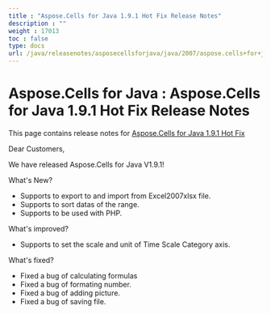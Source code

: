 ```yaml
---
title : "Aspose.Cells for Java 1.9.1 Hot Fix Release Notes" 
description : "" 
weight : 17013 
toc : false
type: docs
url: /java/releasenotes/asposecellsforjava/java/2007/aspose.cells+for+java+1.9.1+hot+fix+release+notes/
---
```


# Aspose.Cells for Java : Aspose.Cells for Java 1.9.1 Hot Fix Release Notes


This page contains release notes for [Aspose.Cells for Java 1.9.1 Hot Fix](http://www.aspose.com/downloads/cells/java/new-releases/aspose.cells-for-java-1.9.1-hot-fix/)

Dear Customers,

We have released Aspose.Cells for Java V1.9.1!

What's New?

*   Supports to export to and import from Excel2007xlsx file.
*   Supports to sort datas of the range.
*   Supports to be used with PHP.

What's improved?

*   Supports to set the scale and unit of Time Scale Category axis.

What's fixed?

*   Fixed a bug of calculating formulas
*   Fixed a bug of formating number.
*   Fixed a bug of adding picture.
*   Fixed a bug of saving file.


